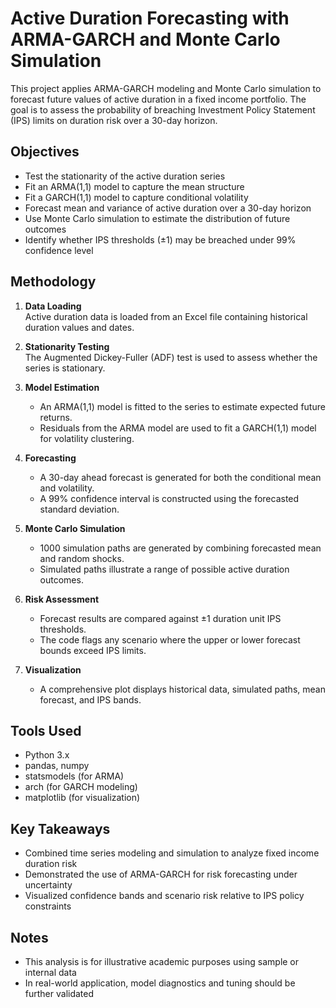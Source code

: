 # Active Duration Forecasting with ARMA-GARCH and Monte Carlo Simulation

This project applies ARMA-GARCH modeling and Monte Carlo simulation to forecast future values of active duration in a fixed income portfolio. The goal is to assess the probability of breaching Investment Policy Statement (IPS) limits on duration risk over a 30-day horizon.

## Objectives

- Test the stationarity of the active duration series
- Fit an ARMA(1,1) model to capture the mean structure
- Fit a GARCH(1,1) model to capture conditional volatility
- Forecast mean and variance of active duration over a 30-day horizon
- Use Monte Carlo simulation to estimate the distribution of future outcomes
- Identify whether IPS thresholds (±1) may be breached under 99% confidence level

## Methodology

1. **Data Loading**  
   Active duration data is loaded from an Excel file containing historical duration values and dates.

2. **Stationarity Testing**  
   The Augmented Dickey-Fuller (ADF) test is used to assess whether the series is stationary.

3. **Model Estimation**  
   - An ARMA(1,1) model is fitted to the series to estimate expected future returns.
   - Residuals from the ARMA model are used to fit a GARCH(1,1) model for volatility clustering.

4. **Forecasting**  
   - A 30-day ahead forecast is generated for both the conditional mean and volatility.
   - A 99% confidence interval is constructed using the forecasted standard deviation.

5. **Monte Carlo Simulation**  
   - 1000 simulation paths are generated by combining forecasted mean and random shocks.
   - Simulated paths illustrate a range of possible active duration outcomes.

6. **Risk Assessment**  
   - Forecast results are compared against ±1 duration unit IPS thresholds.
   - The code flags any scenario where the upper or lower forecast bounds exceed IPS limits.

7. **Visualization**  
   - A comprehensive plot displays historical data, simulated paths, mean forecast, and IPS bands.

## Tools Used

- Python 3.x
- pandas, numpy
- statsmodels (for ARMA)
- arch (for GARCH modeling)
- matplotlib (for visualization)

## Key Takeaways

- Combined time series modeling and simulation to analyze fixed income duration risk
- Demonstrated the use of ARMA-GARCH for risk forecasting under uncertainty
- Visualized confidence bands and scenario risk relative to IPS policy constraints

## Notes

- This analysis is for illustrative academic purposes using sample or internal data
- In real-world application, model diagnostics and tuning should be further validated
